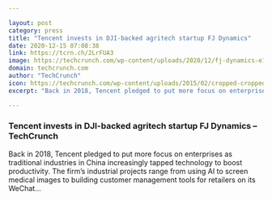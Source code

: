 ```yaml
---

layout: post
category: press
title: "Tencent invests in DJI-backed agritech startup FJ Dynamics"
date: 2020-12-15 07:08:38
link: https://tcrn.ch/2LrFUA3
image: https://techcrunch.com/wp-content/uploads/2020/12/fj-dynamics-e1608015623272.jpeg?w=751
domain: techcrunch.com
author: "TechCrunch"
icon: https://techcrunch.com/wp-content/uploads/2015/02/cropped-cropped-favicon-gradient.png?w=180
excerpt: "Back in 2018, Tencent pledged to put more focus on enterprises as traditional industries in China increasingly tapped technology to boost productivity. The firm’s industrial projects range from using AI to screen medical images to building customer management tools for retailers on its WeChat…"

---
```


### Tencent invests in DJI-backed agritech startup FJ Dynamics – TechCrunch

Back in 2018, Tencent pledged to put more focus on enterprises as traditional industries in China increasingly tapped technology to boost productivity. The firm’s industrial projects range from using AI to screen medical images to building customer management tools for retailers on its WeChat…